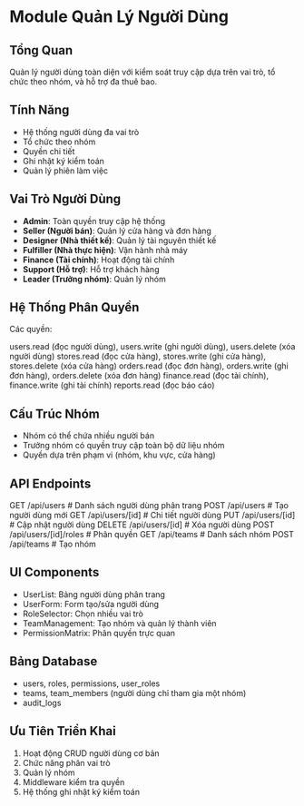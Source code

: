 # Module Quản Lý Người Dùng

## Tổng Quan
Quản lý người dùng toàn diện với kiểm soát truy cập dựa trên vai trò, tổ chức theo nhóm, và hỗ trợ đa thuê bao.

## Tính Năng
- Hệ thống người dùng đa vai trò
- Tổ chức theo nhóm
- Quyền chi tiết
- Ghi nhật ký kiểm toán
- Quản lý phiên làm việc

## Vai Trò Người Dùng
- **Admin**: Toàn quyền truy cập hệ thống
- **Seller (Người bán)**: Quản lý cửa hàng và đơn hàng
- **Designer (Nhà thiết kế)**: Quản lý tài nguyên thiết kế
- **Fulfiller (Nhà thực hiện)**: Vận hành nhà máy
- **Finance (Tài chính)**: Hoạt động tài chính
- **Support (Hỗ trợ)**: Hỗ trợ khách hàng
- **Leader (Trưởng nhóm)**: Quản lý nhóm

## Hệ Thống Phân Quyền
Các quyền:

users.read (đọc người dùng), users.write (ghi người dùng), users.delete (xóa người dùng)
stores.read (đọc cửa hàng), stores.write (ghi cửa hàng), stores.delete (xóa cửa hàng)
orders.read (đọc đơn hàng), orders.write (ghi đơn hàng), orders.delete (xóa đơn hàng)
finance.read (đọc tài chính), finance.write (ghi tài chính)
reports.read (đọc báo cáo)

## Cấu Trúc Nhóm
- Nhóm có thể chứa nhiều người bán
- Trưởng nhóm có quyền truy cập toàn bộ dữ liệu nhóm
- Quyền dựa trên phạm vi (nhóm, khu vực, cửa hàng)

## API Endpoints
GET    /api/users              # Danh sách người dùng phân trang
POST   /api/users              # Tạo người dùng mới
GET    /api/users/[id]         # Chi tiết người dùng
PUT    /api/users/[id]         # Cập nhật người dùng
DELETE /api/users/[id]         # Xóa người dùng
POST   /api/users/[id]/roles   # Phân quyền
GET    /api/teams              # Danh sách nhóm
POST   /api/teams              # Tạo nhóm

## UI Components
- UserList: Bảng người dùng phân trang
- UserForm: Form tạo/sửa người dùng
- RoleSelector: Chọn nhiều vai trò
- TeamManagement: Tạo nhóm và quản lý thành viên
- PermissionMatrix: Phân quyền trực quan

## Bảng Database
- users, roles, permissions, user_roles
- teams, team_members (người dùng chỉ tham gia một nhóm)
- audit_logs

## Ưu Tiên Triển Khai
1. Hoạt động CRUD người dùng cơ bản
2. Chức năng phân vai trò
3. Quản lý nhóm
4. Middleware kiểm tra quyền
5. Hệ thống ghi nhật ký kiểm toán
